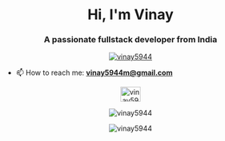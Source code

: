<h1 align="center">Hi, I'm Vinay</h1>
<h3 align="center">A passionate fullstack developer from India</h3>

<p align="center">
  <a href="https://github.com/ryo-ma/github-profile-trophy">
    <img src="https://github-profile-trophy.vercel.app/?username=vinay5944" alt="vinay5944" />
  </a>
</p>



- 📫 How to reach me: **vinay5944m@gmail.com**

<p align="center">
  <a href="https://www.leetcode.com/vinay5944m" target="blank">
    <img src="https://raw.githubusercontent.com/rahuldkjain/github-profile-readme-generator/master/src/images/icons/Social/leet-code.svg" alt="vinay5944m" height="30" width="40" />
  </a>
</p>

<p align="center">
  <img src="https://github-readme-stats.vercel.app/api/top-langs?username=vinay5944&show_icons=true&locale=en&layout=compact" alt="vinay5944" />
</p>

<p align="center">
  <img src="https://github-readme-stats.vercel.app/api?username=vinay5944&show_icons=true&locale=en" alt="vinay5944" />
</p>
